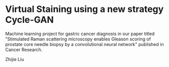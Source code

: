 # Virtual Staining using a new strategy Cycle-GAN
Machine learning project for gastric cancer diagnosis in our paper titled "Stimulated Raman scattering microscopy enables Gleason scoring of prostate core needle biopsy by a convolutional neural network" published in Cancer Research.

Zhijie Liu
